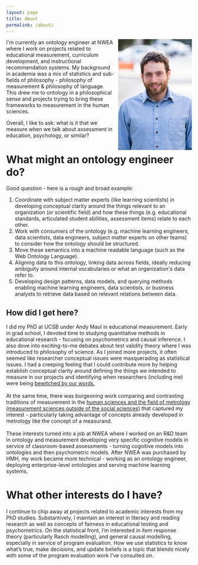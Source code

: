 ```yaml
---
layout: page
title: About
permalink: /about/
---
```


<div style='float: right; padding-left: 10px' >
  <img src='../assets/img/headshot.jpg' width="200" height="300" />
</div>

I'm currently an ontology engineer at NWEA where I work on projects related to educational measurement, curriculum development, and instructional recommendation systems. My background in academia was a mix of statistics and sub-fields of philosophy - philosophy of measurement & philosophy of language. This drew me to ontology in a philosophical sense and projects trying to bring these frameworks to measurement in the human sciences. 

Overall, I like to ask: what is *it* that we measure when we talk about assessment in education, psychology, or similar? 


# What might an ontology engineer do?
Good question - here is a rough and broad example:  
  
1. Coordinate with subject matter experts (like learning scientists) in developing conceptual clarity around the things relevant to an organization (or scientific field) and how these things  (e.g. educational standards, articulated student abilities, assessment items) relate to each other. 
1. Work with consumers of the ontology (e.g. machine learning engineers, data scientists, data engineers, subject matter experts on other teams) to consider how the ontology should be structured. 
1. Move these semantics into a machine readable language (such as the Web Ontology Language). 
1. Aligning data to this ontology, linking data across fields, ideally reducing ambiguity around internal vocabularies or what an organization's data refer to. 
1. Developing design patterns, data models, and querying methods enabling machine learning engineers, data scientists, or business analysts to retrieve data based on relevant relations between data. 
  
## How did I get here?
I did my PhD at UCSB under Andy Maul in educational measurement. Early in grad school, I devoted time to studying quantitative methods in educational research - focusing on psychometrics and causal inference. I also dove into exciting-to-me debates about test validity theory where I was introduced to philosophy of science. As I joined more projects, it often seemed like researcher conceptual issues were masquerading as statistical issues. I had a creeping feeling that I could contribute more by helping establish conceptual clarity around defining the things we intended to measure in our projects and identifying when researchers (including me) were being [bewitched by our words.](https://philosophynow.org/issues/59/Bewitched)
<br>
<br>
At the same time, there was burgeoning work comparing and contrasting traditions of measurement in the [human sciences and the field of metrology (measurement sciences outside of the social sciences)](https://link.springer.com/book/10.1007/978-3-031-22448-5) that captured my interest - particularly taking advantage of concepts already developed in metrology like the concept of a measurand. 
<br>
<br>
These interests turned into a job at NWEA where I worked on an R&D team in ontology and measurement developing very specific cognitive models in service of classroom-based assessments -  turning cognitive models into ontologies and then psychometric models. After NWEA was purchased by HMH, my work became more technical - working as an ontology engineer, deploying enterprise-level ontologies and serving machine learning systems.
  
# What other interests do I have?
I continue to chip away at projects related to academic interests from my PhD studies. Substantively, I maintain an interest in literacy and reading research as well as concepts of fairness in educational testing and psychometrics. On the statistical front, I’m interested in item response theory (particularly Rasch modelling), and general causal modelling, especially in service of program evaluation. How we use statistics to know what’s true, make decisions, and update beliefs is a topic that blends nicely with some of the program evaluation work I've consulted on.
